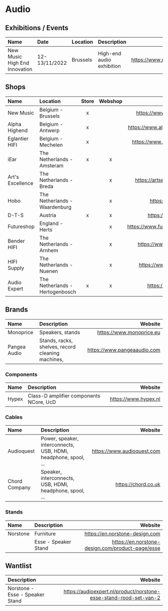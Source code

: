 # Audio

## Exhibitions / Events

| Name                          | Date          | Location | Description               | Website                 |
| :---------------------------- | :------------ | :------- | :------------------------ | ----------------------: |
| New Music High End Innovation | 12-13/11/2022 | Brussels | High-end audio exhibition | https://www.newmusic.be |

## Shops

| Name             | Location                        | Store | Webshop | Website                      |
| :--------------- | :------------------------------ | :---: | :-----: | ---------------------------: |
| New Music        | Belgium - Brussels              | x     |         | https://www.newmusic.be      |
| Alpha Highend    | Belgium - Antwerp               | x     |         | https://www.alphahighend.be  |
| Eglantier HIFI   | Belgium - Mechelen              | x     |         | https://www.eglantierhifi.be |
| iEar             | The Netherlands - Amsteram      | x     | x       | https://iear.nl              |
| Art's Excellence | The Netherlands - Breda         |       | x       | https://artsexcellence.com   |
| Hobo             | The Netherlands - Waardenburg   |       | x       | https://www.hobo.nl          |
| D-T-S            | Austria                         | x     | x       | https://www.d-t-s.at         |
| Futureshop       | England - Herts                 |       | x       | https://www.futureshop.co.uk |
| Bender HIFI      | The Netherlands - Arnhem        |       | x       | https://www.benderhifi.nl    |
| HIFI Supply      | The Netherlands - Nuenen        |       | x       | https://www.hifisupply.nl    |
| Audio Expert     | The Netherlands - Hertogenbosch | x     | x       | https://audioexpert.nl       |

## Brands

| Name         | Description      | Website                  |
| :----------- | :--------------- | -----------------------: |
| Monoprice    | Speakers, stands | https://www.monoprice.eu |
| Pangea Audio | Stands, racks, shelves, record cleaning machines, | https://www.pangeaaudio.com |

### Components

| Name  | Description                             | Website              |
| :---- | :-------------------------------------- | -------------------: |
| Hypex | Class-D amplifier components NCore, UcD | https://www.hypex.nl |

### Cables

| Name          | Description                                                     | Website                    |
| :------------ | :-------------------------------------------------------------- | -------------------------: |
| Audioquest    | Power, speaker, interconnects, USB, HDMI, headphone, spool, ... | https://www.audioquest.com |
| Chord Company | Speaker, interconnects, USB, HDMI, headphone, spool, ...        | https://chord.co.uk        |

### Stands

| Name     | Description          | Website                                          |
| :------- | :------------------- | -----------------------------------------------: |
| Norstone | Furniture            | https://en.norstone-design.com                   |
|          | Esse - Speaker Stand | https://en.norstone-design.com/product-page/esse |


##  Wantlist

| Description                     | Website                                                           |
| :------------------------------ | ----------------------------------------------------------------: |
| Norstone - Esse - Speaker Stand | https://audioexpert.nl/product/norstone-esse-stand-rood-set-van-2 |
